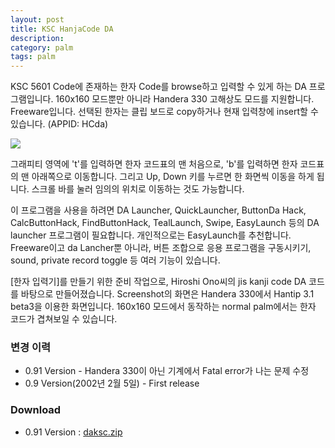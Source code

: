 ```yaml
---
layout: post
title: KSC HanjaCode DA
description: 
category: palm
tags: palm
---
```



KSC 5601 Code에 존재하는 한자 Code를 browse하고 입력할 수 있게 하는 DA 프로그램입니다. 160x160
모드뿐만 아니라 Handera 330 고해상도 모드를 지원합니다. Freeware입니다. 선택된 한자는 클립 보드로
copy하거나 현재 입력창에 insert할 수 있습니다. (APPID: HCda)

![](http://farm8.staticflickr.com/7405/13221326054_cf00aff667_o.gif)

그래피티 영역에 't'를 입력하면 한자 코드표의 맨 처음으로, 'b'를 입력하면 한자 코드표의 맨 아래쪽으로
이동합니다. 그리고 Up, Down 키를 누르면 한 화면씩 이동을 하게 됩니다. 스크롤 바를 눌러 임의의 위치로
이동하는 것도 가능합니다.

이 프로그램을 사용을 하려면 DA Launcher, QuickLauncher, ButtonDa Hack, CalcButtonHack,
FindButtonHack, TealLaunch, Swipe, EasyLaunch 등의 DA launcher 프로그램이 필요합니다. 개인적으로는
EasyLaunch를 추천합니다. Freeware이고 da Lancher뿐 아니라, 버튼 조합으로 응용 프로그램을 구동시키기,
sound, private record toggle 등 여러 기능이 있습니다.

[한자 입력기]를 만들기 위한 준비 작업으로, Hiroshi Ono씨의 jis kanji code DA 코드를 바탕으로
만들어졌습니다. Screenshot의 화면은 Handera 330에서 Hantip 3.1 beta3을 이용한 화면입니다. 160x160
모드에서 동작하는 normal palm에서는 한자 코드가 겹쳐보일 수 있습니다.

### 변경 이력

- 0.91 Version - Handera 330이 아닌 기계에서 Fatal error가 나는 문제 수정 
- 0.9 Version(2002년 2월 5일) - First release 

### Download 

- 0.91 Version : [daksc.zip](https://dl.dropboxusercontent.com/u/4345768/jmjeong.com/daksc.zip)


